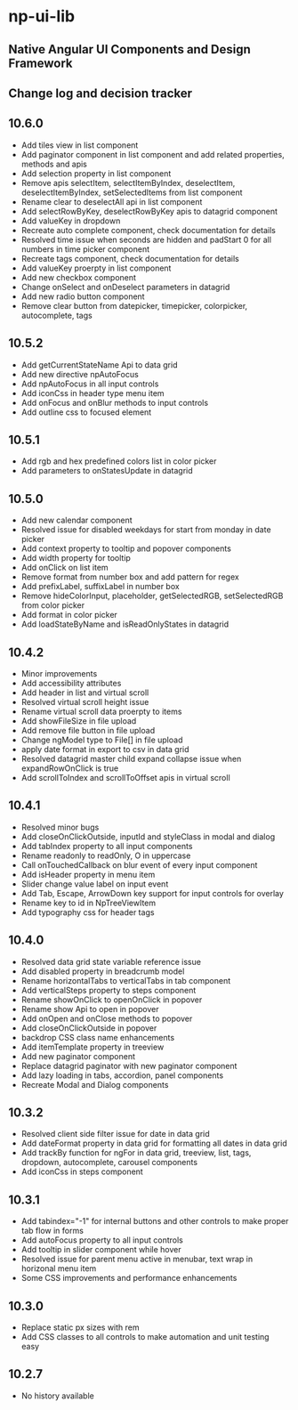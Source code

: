 # np-ui-lib
## Native Angular UI Components and Design Framework

## Change log and decision tracker

## 10.6.0
- Add tiles view in list component
- Add paginator component in list component and add related properties, methods and apis
- Add selection property in list component
- Remove apis selectItem, selectItemByIndex, deselectItem, deselectItemByIndex, setSelectedItems from list component
- Rename clear to deselectAll api in list component
- Add selectRowByKey, deselectRowByKey apis to datagrid component
- Add valueKey in dropdown
- Recreate auto complete component, check documentation for details
- Resolved time issue when seconds are hidden and padStart 0 for all numbers in time picker component
- Recreate tags component, check documentation for details
- Add valueKey proerpty in list component
- Add new checkbox component
- Change onSelect and onDeselect parameters in datagrid
- Add new radio button component
- Remove clear button from datepicker, timepicker, colorpicker, autocomplete, tags

## 10.5.2
- Add getCurrentStateName Api to data grid
- Add new directive npAutoFocus
- Add npAutoFocus in all input controls
- Add iconCss in header type menu item
- Add onFocus and onBlur methods to input controls
- Add outline css to focused element

## 10.5.1
- Add rgb and hex predefined colors list in color picker
- Add parameters to onStatesUpdate in datagrid

## 10.5.0
- Add new calendar component
- Resolved issue for disabled weekdays for start from monday in date picker
- Add context property to tooltip and popover components
- Add width property for tooltip
- Add onClick on list item
- Remove format from number box and add pattern for regex
- Add prefixLabel, suffixLabel in number box
- Remove hideColorInput, placeholder, getSelectedRGB, setSelectedRGB from color picker
- Add format in color picker
- Add loadStateByName and isReadOnlyStates in datagrid

## 10.4.2
- Minor improvements
- Add accessibility attributes
- Add header in list and virtual scroll
- Resolved virtual scroll height issue
- Rename virtual scroll data proerpty to items
- Add showFileSize in file upload
- Add remove file button in file upload
- Change ngModel type to File[] in file upload
- apply date format in export to csv in data grid 
- Resolved datagrid master child expand collapse issue when expandRowOnClick is true
- Add scrollToIndex and scrollToOffset apis in virtual scroll

## 10.4.1
- Resolved minor bugs
- Add closeOnClickOutside, inputId and styleClass in modal and dialog
- Add tabIndex property to all input components
- Rename readonly to readOnly, O in uppercase
- Call onTouchedCallback on blur event of every input component
- Add isHeader property in menu item
- Slider change value label on input event
- Add Tab, Escape, ArrowDown key support for input controls for overlay
- Rename key to id in NpTreeViewItem
- Add typography css for header tags

## 10.4.0
- Resolved data grid state variable reference issue
- Add disabled property in breadcrumb model
- Rename horizontalTabs to verticalTabs in tab component
- Add verticalSteps property to steps component
- Rename showOnClick to openOnClick in popover
- Rename show Api to open in popover
- Add onOpen and onClose methods to popover
- Add closeOnClickOutside in popover
- backdrop CSS class name enhancements
- Add itemTemplate property in treeview
- Add new paginator component
- Replace datagrid paginator with new paginator component
- Add lazy loading in tabs, accordion, panel components
- Recreate Modal and Dialog components

## 10.3.2
- Resolved client side filter issue for date in data grid
- Add dateFormat property in data grid for formatting all dates in data grid
- Add trackBy function for ngFor in data grid, treeview, list, tags, dropdown, autocomplete, carousel components
- Add iconCss in steps component

## 10.3.1
- Add tabindex="-1" for internal buttons and other controls to make proper tab flow in forms
- Add autoFocus property to all input controls
- Add tooltip in slider component while hover
- Resolved issue for parent menu active in menubar, text wrap in horizonal menu item
- Some CSS improvements and performance enhancements

## 10.3.0
- Replace static px sizes with rem
- Add CSS classes to all controls to make automation and unit testing easy

## 10.2.7
- No history available